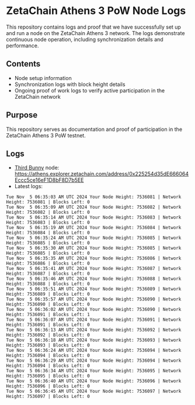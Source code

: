 # ZetaChain Athens 3 PoW Node Logs
This repository contains logs and proof that we have successfully set up and run a node on the ZetaChain Athens 3 network. The logs demonstrate continuous node operation, including synchronization details and performance.

## Contents
- Node setup information
- Synchronization logs with block height details
- Ongoing proof of work logs to verify active participation in the ZetaChain network

## Purpose
This repository serves as documentation and proof of participation in the ZetaChain Athens 3 PoW testnet.

## Logs

- [Third Bunny](https://thirdbunny.xyz/) node: https://athens.explorer.zetachain.com/address/0x225254d35dE666064Eccc5ce16eF1D8bF8D7b5EE
- Latest logs:
```
Tue Nov  5 06:35:03 AM UTC 2024 Your Node Height: 7536081 | Network Height: 7536081 | Blocks Left: 0
Tue Nov  5 06:35:09 AM UTC 2024 Your Node Height: 7536082 | Network Height: 7536082 | Blocks Left: 0
Tue Nov  5 06:35:14 AM UTC 2024 Your Node Height: 7536083 | Network Height: 7536083 | Blocks Left: 0
Tue Nov  5 06:35:19 AM UTC 2024 Your Node Height: 7536084 | Network Height: 7536084 | Blocks Left: 0
Tue Nov  5 06:35:24 AM UTC 2024 Your Node Height: 7536085 | Network Height: 7536085 | Blocks Left: 0
Tue Nov  5 06:35:30 AM UTC 2024 Your Node Height: 7536085 | Network Height: 7536085 | Blocks Left: 0
Tue Nov  5 06:35:35 AM UTC 2024 Your Node Height: 7536086 | Network Height: 7536086 | Blocks Left: 0
Tue Nov  5 06:35:41 AM UTC 2024 Your Node Height: 7536087 | Network Height: 7536087 | Blocks Left: 0
Tue Nov  5 06:35:46 AM UTC 2024 Your Node Height: 7536088 | Network Height: 7536088 | Blocks Left: 0
Tue Nov  5 06:35:51 AM UTC 2024 Your Node Height: 7536089 | Network Height: 7536089 | Blocks Left: 0
Tue Nov  5 06:35:57 AM UTC 2024 Your Node Height: 7536090 | Network Height: 7536090 | Blocks Left: 0
Tue Nov  5 06:36:02 AM UTC 2024 Your Node Height: 7536090 | Network Height: 7536091 | Blocks Left: 1
Tue Nov  5 06:36:07 AM UTC 2024 Your Node Height: 7536091 | Network Height: 7536091 | Blocks Left: 0
Tue Nov  5 06:36:13 AM UTC 2024 Your Node Height: 7536092 | Network Height: 7536092 | Blocks Left: 0
Tue Nov  5 06:36:18 AM UTC 2024 Your Node Height: 7536093 | Network Height: 7536093 | Blocks Left: 0
Tue Nov  5 06:36:24 AM UTC 2024 Your Node Height: 7536094 | Network Height: 7536094 | Blocks Left: 0
Tue Nov  5 06:36:29 AM UTC 2024 Your Node Height: 7536094 | Network Height: 7536094 | Blocks Left: 0
Tue Nov  5 06:36:34 AM UTC 2024 Your Node Height: 7536095 | Network Height: 7536095 | Blocks Left: 0
Tue Nov  5 06:36:40 AM UTC 2024 Your Node Height: 7536096 | Network Height: 7536096 | Blocks Left: 0
Tue Nov  5 06:36:45 AM UTC 2024 Your Node Height: 7536097 | Network Height: 7536097 | Blocks Left: 0
```
